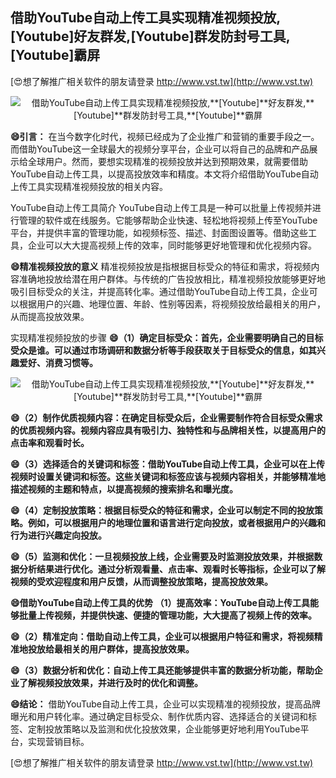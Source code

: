 ## **借助YouTube自动上传工具实现精准视频投放,**[Youtube]**好友群发,**[Youtube]**群发防封号工具,**[Youtube]**霸屏**

[😍想了解推广相关软件的朋友请登录 http://www.vst.tw](http://www.vst.tw)

 <center><img src="https://vst.tw/MP4/tuiguang/png/5.png" alt="借助YouTube自动上传工具实现精准视频投放,**[Youtube]**好友群发,**[Youtube]**群发防封号工具,**[Youtube]**霸屏"></center>

**😄引言：**
在当今数字化时代，视频已经成为了企业推广和营销的重要手段之一。而借助YouTube这一全球最大的视频分享平台，企业可以将自己的品牌和产品展示给全球用户。然而，要想实现精准的视频投放并达到预期效果，就需要借助YouTube自动上传工具，以提高投放效率和精度。本文将介绍借助YouTube自动上传工具实现精准视频投放的相关内容。

YouTube自动上传工具简介
YouTube自动上传工具是一种可以批量上传视频并进行管理的软件或在线服务。它能够帮助企业快速、轻松地将视频上传至YouTube平台，并提供丰富的管理功能，如视频标签、描述、封面图设置等。借助这些工具，企业可以大大提高视频上传的效率，同时能够更好地管理和优化视频内容。

**😄精准视频投放的意义**
精准视频投放是指根据目标受众的特征和需求，将视频内容准确地投放给潜在用户群体。与传统的广告投放相比，精准视频投放能够更好地吸引目标受众的关注，并提高转化率。通过借助YouTube自动上传工具，企业可以根据用户的兴趣、地理位置、年龄、性别等因素，将视频投放给最相关的用户，从而提高投放效果。

实现精准视频投放的步骤
**😄（1）确定目标受众：首先，企业需要明确自己的目标受众是谁。可以通过市场调研和数据分析等手段获取关于目标受众的信息，如其兴趣爱好、消费习惯等。**

 <center><img src="https://vst.tw/MP4/tuiguang/png/2.png" alt="借助YouTube自动上传工具实现精准视频投放,**[Youtube]**好友群发,**[Youtube]**群发防封号工具,**[Youtube]**霸屏"></center>

**😄（2）制作优质视频内容：在确定目标受众后，企业需要制作符合目标受众需求的优质视频内容。视频内容应具有吸引力、独特性和与品牌相关性，以提高用户的点击率和观看时长。**

**😄（3）选择适合的关键词和标签：借助YouTube自动上传工具，企业可以在上传视频时设置关键词和标签。这些关键词和标签应该与视频内容相关，并能够精准地描述视频的主题和特点，以提高视频的搜索排名和曝光度。**

**😄（4）定制投放策略：根据目标受众的特征和需求，企业可以制定不同的投放策略。例如，可以根据用户的地理位置和语言进行定向投放，或者根据用户的兴趣和行为进行兴趣定向投放。**

**😄（5）监测和优化：一旦视频投放上线，企业需要及时监测投放效果，并根据数据分析结果进行优化。通过分析观看量、点击率、观看时长等指标，企业可以了解视频的受欢迎程度和用户反馈，从而调整投放策略，提高投放效果。**

**😄借助YouTube自动上传工具的优势 （1）提高效率：YouTube自动上传工具能够批量上传视频，并提供快速、便捷的管理功能，大大提高了视频上传的效率。**

**😄（2）精准定向：借助自动上传工具，企业可以根据用户特征和需求，将视频精准地投放给最相关的用户群体，提高投放效果。**

**😄（3）数据分析和优化：自动上传工具还能够提供丰富的数据分析功能，帮助企业了解视频投放效果，并进行及时的优化和调整。**

**😄结论：**
借助YouTube自动上传工具，企业可以实现精准的视频投放，提高品牌曝光和用户转化率。通过确定目标受众、制作优质内容、选择适合的关键词和标签、定制投放策略以及监测和优化投放效果，企业能够更好地利用YouTube平台，实现营销目标。

[😍想了解推广相关软件的朋友请登录 http://www.vst.tw](http://www.vst.tw)



